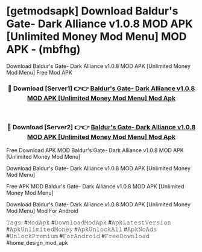 # [getmodsapk] Download Baldur's Gate- Dark Alliance v1.0.8 MOD APK [Unlimited Money Mod Menu] MOD APK - (mbfhg)
Download Baldur's Gate- Dark Alliance v1.0.8 MOD APK [Unlimited Money Mod Menu] Free Mod APK

<div align="center">
<h3>🔴 Download [Server1] 👉👉 <a href="https://apk-comot.site?title=Baldur's_Gate-_Dark_Alliance_v1.0.8_MOD_APK_[Unlimited_Money_Mod_Menu]">Baldur's Gate- Dark Alliance v1.0.8 MOD APK [Unlimited Money Mod Menu] Mod Apk</a></h3><br>

<h3>🔴 Download [Server2] 👉👉 <a href="https://apk-comot.site?title=Baldur's_Gate-_Dark_Alliance_v1.0.8_MOD_APK_[Unlimited_Money_Mod_Menu]">Baldur's Gate- Dark Alliance v1.0.8 MOD APK [Unlimited Money Mod Menu] Mod Apk</a></h3>
</div>


Free Download APK MOD Baldur's Gate- Dark Alliance v1.0.8 MOD APK [Unlimited Money Mod Menu]

Download Baldur's Gate- Dark Alliance v1.0.8 MOD APK [Unlimited Money Mod Menu] 

Free APK MOD Baldur's Gate- Dark Alliance v1.0.8 MOD APK [Unlimited Money Mod Menu] 

Download Baldur's Gate- Dark Alliance v1.0.8 MOD APK [Unlimited Money Mod Menu] Mod For Android

𝚃𝚊𝚐𝚜: #𝙼𝚘𝚍𝙰𝚙𝚔 #𝙳𝚘𝚠𝚗𝚕𝚘𝚊𝚍𝙼𝚘𝚍𝙰𝚙𝚔 #𝙰𝚙𝚔𝙻𝚊𝚝𝚎𝚜𝚝𝚅𝚎𝚛𝚜𝚒𝚘𝚗 #𝙰𝚙𝚔𝚄𝚗𝚕𝚒𝚖𝚒𝚝𝚎𝚍𝙼𝚘𝚗𝚎𝚢 #𝙰𝚙𝚔𝚄𝚗𝚕𝚘𝚌𝚔𝙰𝚕𝚕 #𝙰𝚙𝚔𝙽𝚘𝙰𝚍𝚜 #𝚄𝚗𝚕𝚘𝚌𝚔𝙿𝚛𝚎𝚖𝚒𝚞𝚖 #𝙵𝚘𝚛𝙰𝚗𝚍𝚛𝚘𝚒𝚍 #𝙵𝚛𝚎𝚎𝙳𝚘𝚠𝚗𝚕𝚘𝚊𝚍 #home_design_mod_apk